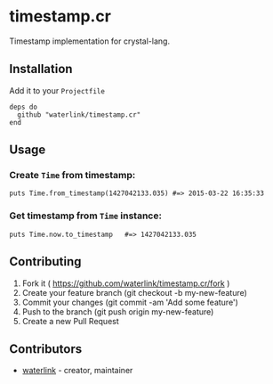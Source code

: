 # timestamp.cr

Timestamp implementation for crystal-lang.

## Installation

Add it to your `Projectfile`

```crystal
deps do
  github "waterlink/timestamp.cr"
end
```

## Usage

### Create `Time` from timestamp:

```crystal
puts Time.from_timestamp(1427042133.035) #=> 2015-03-22 16:35:33
```

### Get timestamp from `Time` instance:

```crystal
puts Time.now.to_timestamp   #=> 1427042133.035
```

## Contributing

1. Fork it ( https://github.com/waterlink/timestamp.cr/fork )
2. Create your feature branch (git checkout -b my-new-feature)
3. Commit your changes (git commit -am 'Add some feature')
4. Push to the branch (git push origin my-new-feature)
5. Create a new Pull Request

## Contributors

- [waterlink](https://github.com/waterlink) - creator, maintainer
